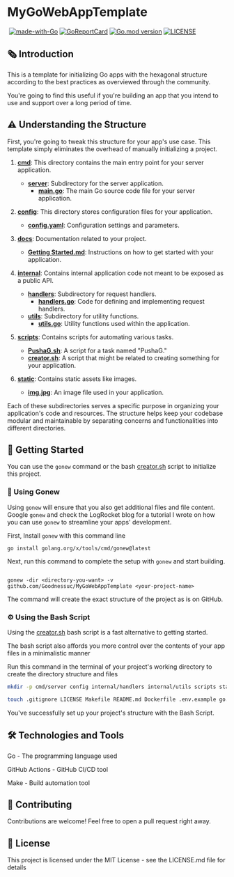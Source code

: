 # MyGoWebAppTemplate

<p>
   <a href="http://makeapullrequest.com"><img src="https://img.shields.io/badge/PRs-welcome-brightgreen.svg?style=flat" alt=""></a>
   <a href="https://golang.org"><img src="https://img.shields.io/badge/Made%20with-Go-1f425f.svg" alt="made-with-Go"></a>
   <a href="https://goreportcard.com/report/github.com/goodnessuc/MyGoWebAppTemplate"><img src="https://goreportcard.com/badge/github.com/goodnessuc/MyGoWebAppTemplate" alt="GoReportCard"></a>
   <a href="https://github.com/goodnessuc/MyGoWebAppTemplate"><img src="https://img.shields.io/github/go-mod/go-version/goodnessuc/MyGoWebAppTemplate.svg" alt="Go.mod version"></a>
   <a href="https://github.com/goodnessuc/MyGoWebAppTemplate/blob/master/LICENSE"><img src="https://img.shields.io/github/license/goodnessuc/MyGoWebAppTemplate.svg" alt="LICENSE"></a>
</p>

## 🗞️ Introduction

This is a template for initializing Go apps with the hexagonal structure according to the best practices as overviewed
through the community.

You're going to find this useful if you're building an app that you intend to use and support over a long period of
time.

## ⚠️ Understanding the Structure

First, you're going to tweak this structure for your app's use case. This template simply eliminates the overhead of
manually initializing a project.


1. **[cmd](./cmd)**: This directory contains the main entry point for your server application.
    - **[server](./cmd/server)**: Subdirectory for the server application.
        - **[main.go](./cmd/server/main.go)**: The main Go source code file for your server application.

2. **[config](./config)**: This directory stores configuration files for your application.
    - **[config.yaml](./config/config.yaml)**: Configuration settings and parameters.

3. **[docs](./docs)**: Documentation related to your project.
    - **[Getting Started.md](./docs/Getting%20Started.md)**: Instructions on how to get started with your application.

4. **[internal](./internal)**: Contains internal application code not meant to be exposed as a public API.
    - **[handlers](./internal/handlers)**: Subdirectory for request handlers.
        - **[handlers.go](./internal/handlers/handlers.go)**: Code for defining and implementing request handlers.
    - **[utils](./internal/utils)**: Subdirectory for utility functions.
        - **[utils.go](./internal/utils/utils.go)**: Utility functions used within the application.

5. **[scripts](./scripts)**: Contains scripts for automating various tasks.
    - **[PushaG.sh](./scripts/PushaG.sh)**: A script for a task named "PushaG."
    - **[creator.sh](./scripts/creator.sh)**: A script that might be related to creating something for your application.

6. **[static](./static)**: Contains static assets like images.
    - **[img.jpg](./static/img.jpg)**: An image file used in your application.

Each of these subdirectories serves a specific purpose in organizing your application's code and resources. The
structure helps keep your codebase modular and maintainable by separating concerns and functionalities into different
directories.

## 🏁 Getting Started

You can use the `gonew` command or the bash [creator.sh](./scripts/creator.sh) script to initialize this project.

### 🤩 Using Gonew

Using `gonew` will ensure that you also get additional files and file content. Google `gonew` and check the LogRocket
blog for a tutorial I wrote on how you can use `gonew` to streamline your apps' development.


First, Install `gonew` with this command line


```shell
go install golang.org/x/tools/cmd/gonew@latest
```

Next, run this command to complete the setup with `gonew` and start building.


```shell

gonew -dir <directory-you-want> -v github.com/Goodnessuc/MyGoWebAppTemplate <your-project-name>

```


The command will create the exact structure of the project as is on GitHub.

### ⚙️ Using the Bash Script

Using the [creator.sh](./scripts/creator.sh) bash script is a fast alternative to getting started.

The bash script also affords you more control over the contents of your app files in a minimalistic manner

Run this command in the terminal of your project's working directory to create the directory structure and files


```bash
mkdir -p cmd/server config internal/handlers internal/utils scripts static docs

touch .gitignore LICENSE Makefile README.md Dockerfile .env.example go.mod go.sum scripts/PushaG.sh

```


You've successfully set up your project's structure with the Bash Script.


## 🛠️ Technologies and Tools
Go - The programming language used

GitHub Actions - GitHub CI/CD tool

Make - Build automation tool



## 👏 Contributing
Contributions are welcome! Feel free to open a pull request right away.

## 📃 License
This project is licensed under the MIT License - see the LICENSE.md file for details